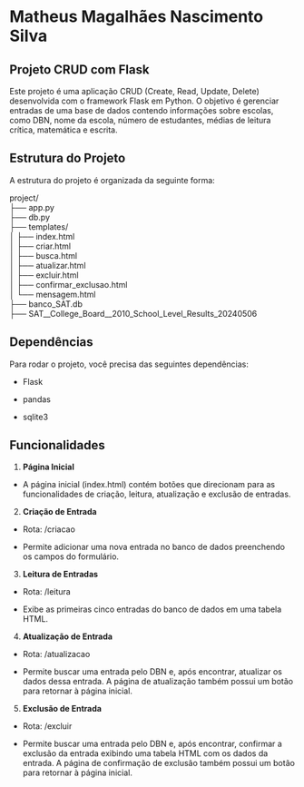 # Matheus Magalhães Nascimento Silva

## Projeto CRUD com Flask
Este projeto é uma aplicação CRUD (Create, Read, Update, Delete) desenvolvida com o framework Flask em Python. O objetivo é gerenciar entradas de uma base de dados contendo informações sobre escolas, como DBN, nome da escola, número de estudantes, médias de leitura crítica, matemática e escrita.

## Estrutura do Projeto
A estrutura do projeto é organizada da seguinte forma:

project/<br>
├── app.py<br>
├── db.py<br>
├── templates/<br>
│   ├── index.html<br>
│   ├── criar.html<br>
│   ├── busca.html<br>
│   ├── atualizar.html<br>
│   ├── excluir.html<br>
│   ├── confirmar_exclusao.html<br>
│   └── mensagem.html<br>
├── banco_SAT.db<br>
├── SAT__College_Board__2010_School_Level_Results_20240506<br>

## Dependências
Para rodar o projeto, você precisa das seguintes dependências:

- Flask

- pandas

- sqlite3

## Funcionalidades
1. **Página Inicial**
- A página inicial (index.html) contém botões que direcionam para as funcionalidades de criação, leitura, atualização e exclusão de entradas.

2. **Criação de Entrada**
- Rota: /criacao

- Permite adicionar uma nova entrada no banco de dados preenchendo os campos do formulário.

3. **Leitura de Entradas**
- Rota: /leitura

- Exibe as primeiras cinco entradas do banco de dados em uma tabela HTML.

4. **Atualização de Entrada**
- Rota: /atualizacao

- Permite buscar uma entrada pelo DBN e, após encontrar, atualizar os dados dessa entrada. A página de atualização também possui um botão para retornar à página inicial.

5. **Exclusão de Entrada**
- Rota: /excluir

- Permite buscar uma entrada pelo DBN e, após encontrar, confirmar a exclusão da entrada exibindo uma tabela HTML com os dados da entrada. A página de confirmação de exclusão também possui um botão para retornar à página inicial.
